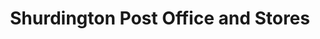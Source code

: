 ---
title: "Shurdington Post Office and Stores"
url: /cheltenham/shurdington-post-office-and-stores/
shop: Lebensmittel
---